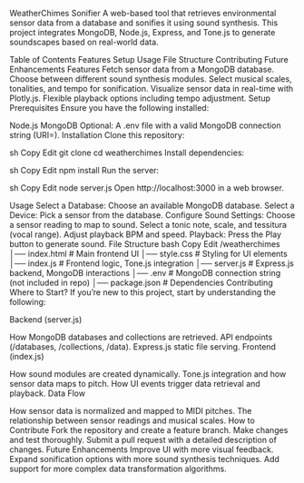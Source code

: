 WeatherChimes Sonifier
A web-based tool that retrieves environmental sensor data from a database and sonifies it using sound synthesis. This project integrates MongoDB, Node.js, Express, and Tone.js to generate soundscapes based on real-world data.

Table of Contents
Features
Setup
Usage
File Structure
Contributing
Future Enhancements
Features
Fetch sensor data from a MongoDB database.
Choose between different sound synthesis modules.
Select musical scales, tonalities, and tempo for sonification.
Visualize sensor data in real-time with Plotly.js.
Flexible playback options including tempo adjustment.
Setup
Prerequisites
Ensure you have the following installed:

Node.js
MongoDB
Optional: A .env file with a valid MongoDB connection string (URI=<your-mongo-db-uri>).
Installation
Clone this repository:

sh
Copy
Edit
git clone <repository-url>
cd weatherchimes
Install dependencies:

sh
Copy
Edit
npm install
Run the server:

sh
Copy
Edit
node server.js
Open http://localhost:3000 in a web browser.

Usage
Select a Database: Choose an available MongoDB database.
Select a Device: Pick a sensor from the database.
Configure Sound Settings:
Choose a sensor reading to map to sound.
Select a tonic note, scale, and tessitura (vocal range).
Adjust playback BPM and speed.
Playback: Press the Play button to generate sound.
File Structure
bash
Copy
Edit
/weatherchimes
│── index.html      # Main frontend UI
│── style.css       # Styling for UI elements
│── index.js        # Frontend logic, Tone.js integration
│── server.js       # Express.js backend, MongoDB interactions
│── .env            # MongoDB connection string (not included in repo)
│── package.json    # Dependencies
Contributing
Where to Start?
If you’re new to this project, start by understanding the following:

Backend (server.js)

How MongoDB databases and collections are retrieved.
API endpoints (/databases, /collections, /data).
Express.js static file serving.
Frontend (index.js)

How sound modules are created dynamically.
Tone.js integration and how sensor data maps to pitch.
How UI events trigger data retrieval and playback.
Data Flow

How sensor data is normalized and mapped to MIDI pitches.
The relationship between sensor readings and musical scales.
How to Contribute
Fork the repository and create a feature branch.
Make changes and test thoroughly.
Submit a pull request with a detailed description of changes.
Future Enhancements
Improve UI with more visual feedback.
Expand sonification options with more sound synthesis techniques.
Add support for more complex data transformation algorithms.